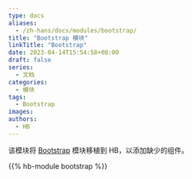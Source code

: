 ```yaml
---
type: docs
aliases:
  - /zh-hans/docs/modules/bootstrap/
title: "Bootstrap 模块"
linkTitle: "Bootstrap"
date: 2023-04-14T15:54:58+08:00
draft: false
series:
  - 文档
categories:
  - 模块
tags:
  - Bootstrap
images:
authors:
  - HB
---
```


该模块将 [Bootstrap](https://hugomods.com/en/bootstrap/) 模块移植到 HB，以添加缺少的组件。

<!--more-->

{{% hb-module bootstrap %}}
